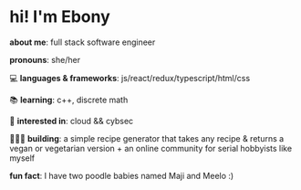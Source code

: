 
# **hi! I'm Ebony** 

 **about me**: full stack software engineer

 **pronouns**: she/her

💻 **languages & frameworks**: js/react/redux/typescript/html/css

📚 **learning**: c++, discrete math

💭 **interested in**: cloud && cybsec

👩🏿‍💻 **building**: a simple recipe generator that takes any recipe & returns a vegan or vegetarian version + an online community for serial hobbyists like myself

**fun fact**: I have two poodle babies named Maji and Meelo :) 

